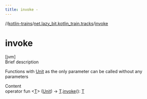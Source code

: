 ```yaml
---
title: invoke -
---
```

//[kotlin-trains](../index.md)/[net.lazy_bit.kotlin_train.tracks](index.md)/[invoke](invoke.md)



# invoke  
[jvm]  
Brief description  


Functions with [Unit](https://kotlinlang.org/api/latest/jvm/stdlib/kotlin/-unit/index.html) as the only parameter can be called without any parameters

  
Content  
operator fun <[T](invoke.md)> ([Unit](https://kotlinlang.org/api/latest/jvm/stdlib/kotlin/-unit/index.html)) -> [T](invoke.md).[invoke](invoke.md)(): [T](invoke.md)  



